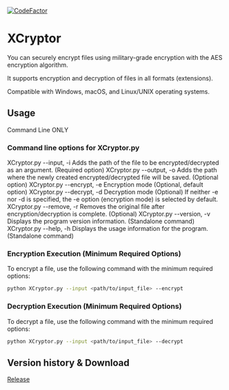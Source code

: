 [![CodeFactor](https://www.codefactor.io/repository/github/XerosLab/XCryptor/badge)](https://www.codefactor.io/repository/github/XerosLab/XCryptor)
# XCryptor

You can securely encrypt files using military-grade encryption with the AES encryption algorithm.

It supports encryption and decryption of files in all formats (extensions).

Compatible with Windows, macOS, and Linux/UNIX operating systems.

## Usage

Command Line ONLY

### Command line options for XCryptor.py

XCryptor.py --input, -i        Adds the path of the file to be encrypted/decrypted as an argument. (Required option)
XCryptor.py --output, -o       Adds the path where the newly created encrypted/decrypted file will be saved. (Optional option)
XCryptor.py --encrypt, -e      Encryption mode (Optional, default option)
XCryptor.py --decrypt, -d      Decryption mode (Optional)
                    If neither -e nor -d is specified, the -e option (encryption mode) is selected by default.
XCryptor.py --remove, -r       Removes the original file after encryption/decryption is complete. (Optional)
XCryptor.py --version, -v      Displays the program version information. (Standalone command)
XCryptor.py --help, -h         Displays the usage information for the program. (Standalone command)

### Encryption Execution (Minimum Required Options)
To encrypt a file, use the following command with the minimum required options:

```bash
python XCryptor.py --input <path/to/input_file> --encrypt
```

### Decryption Execution (Minimum Required Options)
To decrypt a file, use the following command with the minimum required options:

```bash
python XCryptor.py --input <path/to/input_file> --decrypt
```

## Version history & Download

[Release](https://github.com/XerosLab/XCryptor/releases)
